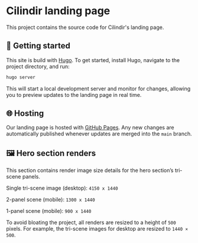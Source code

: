 # Cilindir landing page

This project contains the source code for Cilindir's landing page.

## 🚀 Getting started

This site is build with [Hugo](https://gohugo.io/installation/). To get started, install Hugo, navigate to the project directory, and run:

```bash
hugo server
```

This will start a local development server and monitor for changes, allowing you to preview updates to the landing page in real time.

## 🌐 Hosting

Our landing page is hosted with [GitHub Pages](https://docs.github.com/en/pages). Any new changes are automatically published whenever updates are merged into the `main` branch.


## 🖼️ Hero section renders

This section contains render image size details for the hero section’s tri-scene panels.

Single tri-scene image (desktop): `4150 x 1440`

2-panel scene (mobile): `1300 x 1440`

1-panel scene (mobile): `900 x 1440`

To avoid bloating the project, all renders are resized to a height of `500` pixels. For example, the tri-scene images for desktop are resized to `1440 × 500`.
